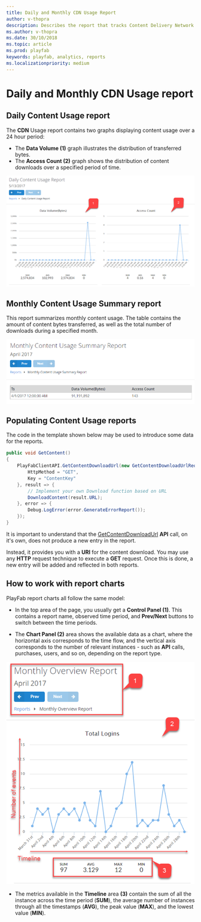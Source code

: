 ```yaml
---
title: Daily and Monthly CDN Usage Report
author: v-thopra
description: Describes the report that tracks Content Delivery Network (CDN) usage by your players.
ms.author: v-thopra
ms.date: 30/10/2018
ms.topic: article
ms.prod: playfab
keywords: playfab, analytics, reports
ms.localizationpriority: medium
---
```


# Daily and Monthly CDN Usage report

## Daily Content Usage report

The **CDN** Usage report contains two graphs displaying content usage over a 24 hour period:

- The **Data Volume (1)** graph illustrates the distribution of transferred bytes.
- The **Access Count (2)** graph shows the distribution of content downloads over a specified period of time.

![Daily Content Usage Report Table](media/tutorials/daily-content-usage-report-table.png)  

## Monthly Content Usage Summary report

This report summarizes monthly content usage. The table contains the amount of content bytes transferred, as well as the total number of downloads during a specified month.

![Monthly Content Usage Report Table](media/tutorials/monthly-content-usage-report-table.png)  

## Populating Content Usage reports

The code in the template shown below may be used to introduce some data for the reports.

```csharp
public void GetContent()
{
    PlayFabClientAPI.GetContentDownloadUrl(new GetContentDownloadUrlRequest() {
        HttpMethod = "GET",
        Key = "ContentKey"
    }, result => {
        // Implement your own Download function based on URL
        DownloadContent(result.URL);
    }, error => {
        Debug.LogError(error.GenerateErrorReport());        
    });
}
```

It is important to understand that the [GetContentDownloadUrl](xref:titleid.playfabapi.com.client.content.getcontentdownloadurl) **API** call, on it's own, does not produce a new entry in the report.

Instead, it provides you with a **URI** for the content download. You may use any **HTTP** request technique to execute a **GET** request. Once this is done, a new entry will be added and reflected in both reports.

## How to work with report charts

PlayFab report charts all follow the same model:

- In the top area of the page, you usually get a **Control Panel (1)**. This contains a report name, observed time period, and **Prev/Next** buttons to switch between the time periods.

- The **Chart Panel (2)** area shows the available data as a chart, where the horizontal axis corresponds to the time flow, and the vertical axis corresponds to the number of relevant instances - such as **API** calls, purchases, users, and so on, depending on the report type.

![Monthly Overview Report](media/tutorials/monthly-overview-report.png)  

- The metrics available in the **Timeline** area **(3)** contain the sum of all the instance across the time period (**SUM**), the average number of instances through all the timestamps (**AVG**), the peak value (**MAX**), and the lowest value (**MIN**).
